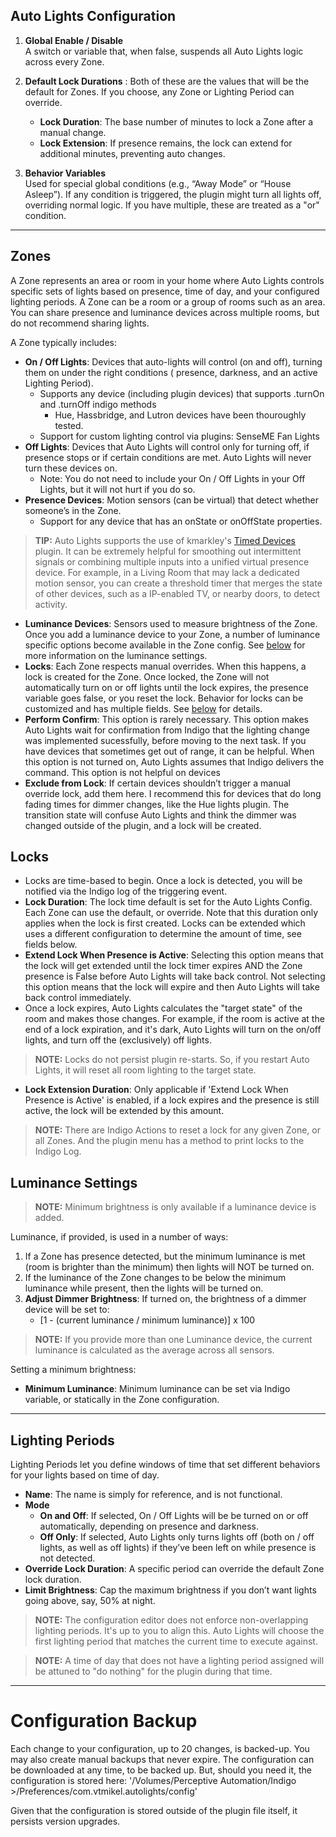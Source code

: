 ## Auto Lights Configuration

1. **Global Enable / Disable**  
   A switch or variable that, when false, suspends all Auto Lights logic across every Zone.

2. **Default Lock Durations** : Both of these are the values that will be the default for Zones. If you choose, any Zone
   or Lighting Period can override.
    - **Lock Duration**: The base number of minutes to lock a Zone after a manual change.
    - **Lock Extension**: If presence remains, the lock can extend for additional minutes, preventing auto changes.

3. **Behavior Variables**  
   Used for special global conditions (e.g., “Away Mode” or “House Asleep”). If any condition is triggered, the plugin
   might turn all lights off, overriding normal logic. If you have multiple, these are treated as a "or" condition.

---

## Zones

A Zone represents an area or room in your home where Auto Lights controls specific sets of lights
based on presence, time of day, and your configured lighting periods. A Zone can be a room or a group of rooms such as
an area. You can share presence and luminance devices across multiple rooms, but do not recommend sharing lights.

A Zone typically includes:

- **On / Off Lights**: Devices that auto-lights will control (on and off), turning them on under the right conditions (
  presence,
  darkness, and an active Lighting Period).
    - Supports any device (including plugin devices) that supports .turnOn and .turnOff indigo methods
        - Hue, Hassbridge, and Lutron devices have been thouroughly tested.
    - Support for custom lighting control via plugins: SenseME Fan Lights
- **Off Lights**: Devices that Auto Lights will control only for turning off, if presence stops or if certain conditions
  are met. Auto Lights will never turn these devices on.
    - Note: You do not need to include your On / Off Lights in your Off Lights, but it will not hurt if you do so.
- **Presence Devices**: Motion sensors (can be virtual) that detect whether someone’s in the Zone.
    - Support for any device that has an onState or onOffState properties.

> **TIP:** Auto Lights supports the use of
> kmarkley's [Timed Devices](https://forums.indigodomo.com/viewtopic.php?t=18785) plugin. It can be extremely helpful
> for smoothing out intermittent signals or combining multiple inputs into a unified virtual presence device. For
> example, in a Living Room that may lack a dedicated motion sensor, you can create a threshold timer that merges the
> state of other devices, such as a IP-enabled TV, or nearby doors, to detect activity.

- **Luminance Devices**: Sensors used to measure brightness of the Zone. Once you add a luminance device to your Zone, a
  number of luminance specific options become available in the Zone config. See [below](#luminance-settings) for more
  information on the luminance settings.
- **Locks**: Each Zone respects manual overrides. When this happens, a lock is created for the Zone. Once locked, the
  Zone will not automatically turn on or off lights until the lock expires, the presence variable goes false, or you
  reset the lock. Behavior for locks can be customized and has multiple fields. See [below](#locks) for details.
- **Perform Confirm**: This option is rarely necessary. This option makes Auto Lights wait for confirmation from Indigo
  that the lighting change was implemented sucessfully, before moving to the next task. If you have devices that
  sometimes get out of range, it can be helpful. When this option is not turned on, Auto Lights assumes that Indigo
  delivers the command. This option is not helpful on devices
- **Exclude from Lock**: If certain devices shouldn’t trigger a manual override lock, add them here. I recommend this
  for devices that do long fading times for dimmer changes, like the Hue lights plugin. The transition state will
  confuse Auto Lights and think the dimmer was changed outside of the plugin, and a lock will be created.

## Locks

* Locks are time-based to begin. Once a lock is detected, you will be notified via the Indigo log of the triggering
  event.
* **Lock Duration**: The lock time default is set for the Auto Lights Config. Each Zone can use the default, or
  override. Note that this duration only applies when the lock is first created. Locks can be extended which uses a
  different configuration to determine the amount of time, see fields below.
* **Extend Lock When Presence is Active**: Selecting this option means that the lock will get extended until the lock
  timer expires AND the Zone presence is False before Auto Lights will take back control. Not selecting this option
  means that the lock will expire and then Auto Lights will take back control immediately.
* Once a lock expires, Auto Lights calculates the "target state" of the room and makes those changes. For example, if
  the room is active at the end of a lock expiration, and it's dark, Auto Lights will turn on the on/off lights, and
  turn off the (exclusively) off lights.

> **NOTE:** Locks do not persist plugin re-starts. So, if you restart Auto Lights, it will reset all room lighting to
> the target state.

* **Lock Extension Duration**: Only applicable if 'Extend Lock When Presence is Active' is enabled, if a lock expires
  and the presence is still active, the lock will be extended by this amount.

> **NOTE:** There are Indigo Actions to reset a lock for any given Zone, or all Zones. And the plugin menu has a method
> to print locks to the Indigo Log.

## Luminance Settings

> **NOTE:** Minimum brightness is only available if a luminance device is added.

Luminance, if provided, is used in a number of ways:

1. If a Zone has presence detected, but the minimum luminance is met (room is brighter than the minimum) then lights
   will NOT be turned on.
2. If the luminance of the Zone changes to be below the minimum luminance while present, then the lights will be turned
   on.
3. **Adjust Dimmer Brightness**: If turned on, the brightness of a dimmer device will be set to:
    - [1 - (current luminance / minimum luminance)] x 100

> **NOTE:** If you provide more than one Luminance device, the current luminance is calculated as the average across all
> sensors.

Setting a minimum brightness:

- **Minimum Luminance**: Minimum luminance can be set via Indigo variable, or statically in the Zone configuration.

---

## Lighting Periods

Lighting Periods let you define windows of time that set different behaviors for your lights based on time of day.

- **Name**: The name is simply for reference, and is not functional.
- **Mode**
    - **On and Off**: If selected, On / Off Lights will be be turned on or off automatically, depending on presence and
      darkness.
    - **Off Only**: If selected, Auto Lights only turns lights off (both on / off lights, as well as off lights) if
      they’ve been left on while presence is not detected.
- **Override Lock Duration**: A specific period can override the default Zone lock duration.
- **Limit Brightness**: Cap the maximum brightness if you don’t want lights going above, say, 50% at night.

> **NOTE:** The configuration editor does not enforce non-overlapping lighting periods. It's up to you to align this.
> Auto Lights will choose the first lighting period that matches the current time to execute against.

> **NOTE:** A time of day that does not have a lighting period assigned will be attuned to "do nothing" for the plugin
> during that time.

---

# Configuration Backup

Each change to your configuration, up to 20 changes, is backed-up. You may also create manual backups that never expire.
The configuration can be downloaded at any time, to be backed up. But, should you need it, the configuration is stored
here: '/Volumes/Perceptive Automation/Indigo <VERSION>>/Preferences/com.vtmikel.autolights/config'

Given that the configuration is stored outside of the plugin file itself, it persists version upgrades.

